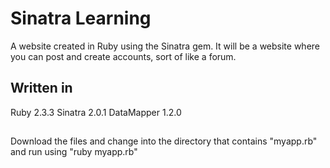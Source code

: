 # Sinatra Learning
  A website created in Ruby using the Sinatra gem.
  It will be a website where you can post and create accounts, sort of like a forum.
## Written in
  Ruby 2.3.3
  Sinatra 2.0.1
  DataMapper 1.2.0
  
##
  Download the files and change into the directory that contains "myapp.rb" and run using "ruby myapp.rb"
